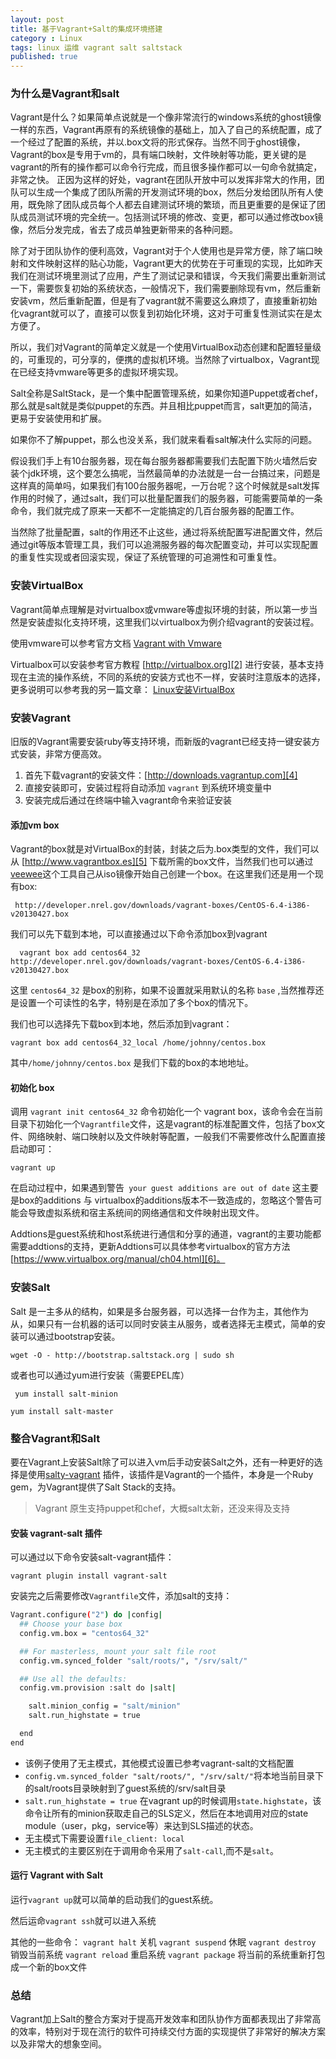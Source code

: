 ```yaml
---
layout: post
title: 基于Vagrant+Salt的集成环境搭建
category : Linux
tags: linux 运维 vagrant salt saltstack
published: true
---
```


### 为什么是Vagrant和salt

Vagrant是什么？如果简单点说就是一个像非常流行的windows系统的ghost镜像一样的东西，Vagrant再原有的系统镜像的基础上，加入了自己的系统配置，成了一个经过了配置的系统，并以.box文将的形式保存。当然不同于ghost镜像，Vagrant的box是专用于vm的，具有端口映射，文件映射等功能，更关键的是vagrant的所有的操作都可以命令行完成，而且很多操作都可以一句命令就搞定，非常之快。
正因为这样的好处，vagrant在团队开放中可以发挥非常大的作用，团队可以生成一个集成了团队所需的开发测试环境的box，然后分发给团队所有人使用，既免除了团队成员每个人都去自建测试环境的繁琐，而且更重要的是保证了团队成员测试环境的完全统一。包括测试环境的修改、变更，都可以通过修改box镜像，然后分发完成，省去了成员单独更新带来的各种问题。

除了对于团队协作的便利高效，Vagrant对于个人使用也是异常方便，除了端口映射和文件映射这样的贴心功能，Vagrant更大的优势在于可重现的实现，比如昨天我们在测试环境里测试了应用，产生了测试记录和错误，今天我们需要出重新测试一下，需要恢复初始的系统状态，一般情况下，我们需要删除现有vm，然后重新安装vm，然后重新配置，但是有了vagrant就不需要这么麻烦了，直接重新初始化vagrant就可以了，直接可以恢复到初始化环境，这对于可重复性测试实在是太方便了。

所以，我们对Vagrant的简单定义就是一个使用VirtualBox动态创建和配置轻量级的，可重现的，可分享的，便携的虚拟机环境。当然除了virtualbox，Vagrant现在已经支持vmware等更多的虚拟环境实现。

Salt全称是SaltStack，是一个集中配置管理系统，如果你知道Puppet或者chef，那么就是salt就是类似puppet的东西。并且相比puppet而言，salt更加的简洁，更易于安装使用和扩展。

如果你不了解puppet，那么也没关系，我们就来看看salt解决什么实际的问题。

假设我们手上有10台服务器，现在每台服务器都需要我们去配置下防火墙然后安装个jdk环境，这个要怎么搞呢，当然最简单的办法就是一台一台搞过来，问题是这样真的简单吗，如果我们有100台服务器呢，一万台呢？这个时候就是salt发挥作用的时候了，通过salt，我们可以批量配置我们的服务器，可能需要简单的一条命令，我们就完成了原来一天都不一定能搞定的几百台服务器的配置工作。

当然除了批量配置，salt的作用还不止这些，通过将系统配置写进配置文件，然后通过git等版本管理工具，我们可以追溯服务器的每次配置变动，并可以实现配置的重复性实现或者回滚实现，保证了系统管理的可追溯性和可重复性。


### 安装VirtualBox

Vagrant简单点理解是对virtualbox或vmware等虚拟环境的封装，所以第一步当然是安装虚拟化支持环境，这里我们以virtualbox为例介绍vagrant的安装过程。

使用vmware可以参考官方文档 [Vagrant with Vmware][1]

Virtualbox可以安装参考官方教程 [http://virtualbox.org][2] 进行安装，基本支持现在主流的操作系统，不同的系统的安装方式也不一样，安装时注意版本的选择，更多说明可以参考我的另一篇文章： [Linux安装VirtualBox][3]

### 安装Vagrant

旧版的Vagrant需要安装ruby等支持环境，而新版的vagrant已经支持一键安装方式安装，非常方便高效。

 1. 首先下载vagrant的安装文件：[http://downloads.vagrantup.com][4]
 2. 直接安装即可，安装过程将自动添加 `vagrant` 到系统环境变量中
 3. 安装完成后通过在终端中输入vagrant命令来验证安装

#### 添加vm box

Vagrant的box就是对VirtualBox的封装，封装之后为.box类型的文件，我们可以从 [http://www.vagrantbox.es][5] 下载所需的box文件，当然我们也可以通过 [veewee](https://github.com/jedi4ever/veewee)这个工具自己从iso镜像开始自己创建一个box。在这里我们还是用一个现有box:

` http://developer.nrel.gov/downloads/vagrant-boxes/CentOS-6.4-i386-v20130427.box`

我们可以先下载到本地，可以直接通过以下命令添加box到vagrant

`  vagrant box add centos64_32  http://developer.nrel.gov/downloads/vagrant-boxes/CentOS-6.4-i386-v20130427.box`

这里 ` centos64_32 ` 是box的别称，如果不设置就采用默认的名称 ` base ` ,当然推荐还是设置一个可读性的名字，特别是在添加了多个box的情况下。

我们也可以选择先下载box到本地，然后添加到vagrant：

` vagrant box add centos64_32_local /home/johnny/centos.box `

其中` /home/johnny/centos.box ` 是我们下载的box的本地地址。

#### 初始化 box

调用 ` vagrant init centos64_32 ` 命令初始化一个 vagrant box，该命令会在当前目录下初始化一个`Vagrantfile`文件，这是vagrant的标准配置文件，包括了box文件、网络映射、端口映射以及文件映射等配置，一般我们不需要修改什么配置直接启动即可：

` vagrant up `

在启动过程中，如果遇到警告`  your guest additions are out of date ` 这主要是box的additions 与 virtualbox的additions版本不一致造成的，忽略这个警告可能会导致虚拟系统和宿主系统间的网络通信和文件映射出现文件。

Addtions是guest系统和host系统进行通信和分享的通道，vagrant的主要功能都需要addtions的支持，更新Addtions可以具体参考virtualbox的官方方法[https://www.virtualbox.org/manual/ch04.html][6]。

### 安装Salt

Salt 是一主多从的结构，如果是多台服务器，可以选择一台作为主，其他作为从，如果只有一台机器的话可以同时安装主从服务，或者选择无主模式，简单的安装可以通过bootstrap安装。

` wget -O - http://bootstrap.saltstack.org | sudo sh `

或者也可以通过yum进行安装（需要EPEL库）

` yum install salt-minion`

` yum install salt-master `

### 整合Vagrant和Salt

要在Vagrant上安装Salt除了可以进入vm后手动安装Salt之外，还有一种更好的选择是使用[salty-vagrant][7] 插件，该插件是Vagrant的一个插件，本身是一个Ruby gem，为Vagrant提供了Salt Stack的支持。

> Vagrant 原生支持puppet和chef，大概salt太新，还没来得及支持

#### 安装 vagrant-salt 插件

可以通过以下命令安装salt-vagrant插件：

` vagrant plugin install vagrant-salt `

安装完之后需要修改`Vagrantfile`文件，添加salt的支持：

``` bash
Vagrant.configure("2") do |config|
  ## Choose your base box
  config.vm.box = "centos64_32"

  ## For masterless, mount your salt file root
  config.vm.synced_folder "salt/roots/", "/srv/salt/"

  ## Use all the defaults:
  config.vm.provision :salt do |salt|

    salt.minion_config = "salt/minion"
    salt.run_highstate = true

  end
end
```
+ 该例子使用了无主模式，其他模式设置已参考vagrant-salt的文档配置
+ ` config.vm.synced_folder "salt/roots/", "/srv/salt/" `将本地当前目录下的salt/roots目录映射到了guest系统的/srv/salt目录
+ ` salt.run_highstate = true ` 在vagrant up的时候调用`state.highstate`，该命令让所有的minion获取走自己的SLS定义，然后在本地调用对应的state module（user，pkg，service等）来达到SLS描述的状态。
+ 无主模式下需要设置`file_client: local`
+ 无主模式的主要区别在于调用命令采用了` salt-call `,而不是`salt`。

#### 运行 Vagrant with Salt

运行`vagrant up`就可以简单的启动我们的guest系统。

然后运命`vagrant ssh`就可以进入系统

其他的一些命令：
`vagrant halt` 关机
`vagrant suspend` 休眠
`vagrant destroy` 销毁当前系统
`vagrant reload` 重启系统
`vagrant package` 将当前的系统重新打包成一个新的box文件

### 总结

Vagrant加上Salt的整合方案对于提高开发效率和团队协作方面都表现出了非常高的效率，特别对于现在流行的软件可持续交付方面的实现提供了非常好的解决方案以及非常大的想象空间。

  [1]: http://www.vagrantup.com/vmware
  [2]: http://virtualbox.org/
  [3]: http://thinkjet.me/linux-install-virtualbox.html
  [4]: http://downloads.vagrantup.com/
  [5]: http://www.vagrantbox.es/
  [6]: https://www.virtualbox.org/manual/ch04.html
  [7]: https://github.com/saltstack/salty-vagrant